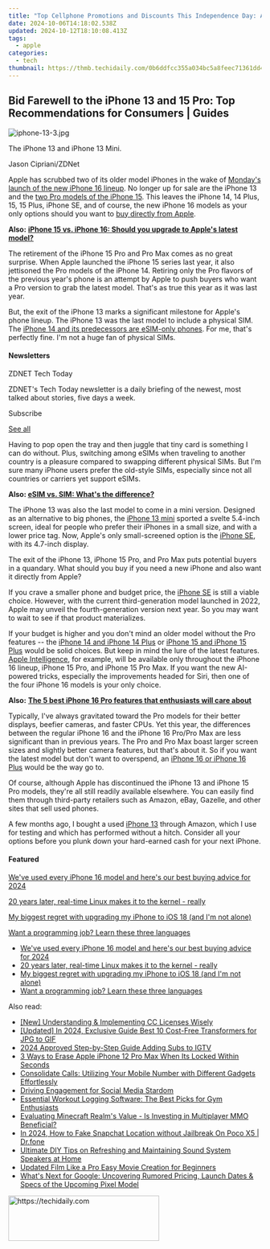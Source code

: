 ```yaml
---
title: "Top Cellphone Promotions and Discounts This Independence Day: A Guide"
date: 2024-10-06T14:18:02.538Z
updated: 2024-10-12T18:10:08.413Z
tags:
  - apple
categories:
  - tech
thumbnail: https://thmb.techidaily.com/0b6ddfcc355a034bc5a8feec71361dd4191fefb9c46706aa01bde874e33ab2b8.jpeg
---
```


## Bid Farewell to the iPhone 13 and 15 Pro: Top Recommendations for Consumers | Guides

![iphone-13-3.jpg](https://www.zdnet.com/a/img/resize/a981ac88a91c26023a17def9b22652eb539341b9/2021/10/07/3034df69-5d4b-4b2a-8a42-29b43e4fedae/iphone-13-3.jpg?auto=webp&width=1280)

The iPhone 13 and iPhone 13 Mini. 

Jason Cipriani/ZDNet

Apple has scrubbed two of its older model iPhones in the wake of [Monday's launch of the new iPhone 16 lineup](https://www.zdnet.com/article/everything-apple-announced-at-iphone-16-event-airpods-apple-watch-series-10-ai-more/). No longer up for sale are the iPhone 13 and the [two Pro models of the iPhone 15](https://www.zdnet.com/article/iphone-15-pro-review/). This leaves the iPhone 14, 14 Plus, 15, 15 Plus, iPhone SE, and of course, the new iPhone 16 models as your only options should you want to [buy directly from Apple](https://www.apple.com/iphone/).

**Also:** [**iPhone 15 vs. iPhone 16: Should you upgrade to Apple's latest model?**](https://www.zdnet.com/article/iphone-15-vs-iphone-16-should-you-upgrade-to-apples-latest-model/)

The retirement of the iPhone 15 Pro and Pro Max comes as no great surprise. When Apple launched the iPhone 15 series last year, it also jettisoned the Pro models of the iPhone 14\. Retiring only the Pro flavors of the previous year's phone is an attempt by Apple to push buyers who want a Pro version to grab the latest model. That's as true this year as it was last year.

But, the exit of the iPhone 13 marks a significant milestone for Apple's phone lineup. The iPhone 13 was the last model to include a physical SIM. The [iPhone 14 and its predecessors are eSIM-only phones](https://www.zdnet.com/article/iphone-14-drops-the-sim-card-slot-heres-what-that-means/). For me, that's perfectly fine. I'm not a huge fan of physical SIMs.

#### Newsletters

ZDNET Tech Today

ZDNET's Tech Today newsletter is a daily briefing of the newest, most talked about stories, five days a week.

 Subscribe

[See all](https://www.zdnet.com/newsletters/)

Having to pop open the tray and then juggle that tiny card is something I can do without. Plus, switching among eSIMs when traveling to another country is a pleasure compared to swapping different physical SIMs. But I'm sure many iPhone users prefer the old-style SIMs, especially since not all countries or carriers yet support eSIMs.

**Also: [eSIM vs. SIM: What's the difference?](https://www.zdnet.com/article/esim-vs-sim-whats-the-difference/)**

The iPhone 13 was also the last model to come in a mini version. Designed as an alternative to big phones, the [iPhone 13 mini](https://www.zdnet.com/article/iphone-13-mini-lives-the-case-for-buying-it-in-2022/) sported a svelte 5.4-inch screen, ideal for people who prefer their iPhones in a small size, and with a lower price tag. Now, Apple's only small-screened option is the [iPhone SE](https://www.zdnet.com/article/apple-iphone-se-2022-review/), with its 4.7-inch display.

The exit of the iPhone 13, iPhone 15 Pro, and Pro Max puts potential buyers in a quandary. What should you buy if you need a new iPhone and also want it directly from Apple?

If you crave a smaller phone and budget price, the [iPhone SE](https://apple.sjv.io/c/159047/435031/7613?&sharedid=zdnet&partnerpropertyid=1980086&u=https%3A%2F%2Fwww.apple.com%2Fshop%2Fbuy-iphone%2Fiphone-se&subId1=zd-%5F%5FCOM%5FCLICK%5FID%5F%5F-dtp) is still a viable choice. However, with the current third-generation model launched in 2022, Apple may unveil the fourth-generation version next year. So you may want to wait to see if that product materializes.

If your budget is higher and you don't mind an older model without the Pro features -- the [iPhone 14 and iPhone 14 Plus](https://apple.sjv.io/c/159047/435031/7613?&sharedid=zdnet&partnerpropertyid=1980086&u=https%3A%2F%2Fwww.apple.com%2Fshop%2Fbuy-iphone%2Fiphone-14&subId1=zd-%5F%5FCOM%5FCLICK%5FID%5F%5F-dtp) or [iPhone 15 and iPhone 15 Plus](https://apple.sjv.io/c/159047/435031/7613?&sharedid=zdnet&partnerpropertyid=1980086&u=https%3A%2F%2Fwww.apple.com%2Fshop%2Fbuy-iphone%2Fiphone-15&subId1=zd-%5F%5FCOM%5FCLICK%5FID%5F%5F-dtp) would be solid choices. But keep in mind the lure of the latest features. [Apple Intelligence](https://www.zdnet.com/article/apple-delivers-on-hardware-upgrades-but-punts-apple-intelligence-rollout/), for example, will be available only throughout the iPhone 16 lineup, iPhone 15 Pro, and iPhone 15 Pro Max. If you want the new AI-powered tricks, especially the improvements headed for Siri, then one of the four iPhone 16 models is your only choice.

**Also:** [**The 5 best iPhone 16 Pro features that enthusiasts will care about**](https://www.zdnet.com/article/the-5-best-iphone-16-pro-features-that-enthusiasts-will-care-about/)

Typically, I've always gravitated toward the Pro models for their better displays, beefier cameras, and faster CPUs. Yet this year, the differences between the regular iPhone 16 and the iPhone 16 Pro/Pro Max are less significant than in previous years. The Pro and Pro Max boast larger screen sizes and slightly better camera features, but that's about it. So if you want the latest model but don't want to overspend, an [iPhone 16 or iPhone 16 Plus](https://apple.sjv.io/c/159047/435031/7613?&sharedid=zdnet&partnerpropertyid=1980086&u=https%3A%2F%2Fwww.apple.com%2Fshop%2Fbuy-iphone%2Fiphone-16&subId1=zd-%5F%5FCOM%5FCLICK%5FID%5F%5F-dtp) would be the way go to.

Of course, although Apple has discontinued the iPhone 13 and iPhone 15 Pro models, they're all still readily available elsewhere. You can easily find them through third-party retailers such as Amazon, eBay, Gazelle, and other sites that sell used phones.

A few months ago, I bought a used [iPhone 13](https://buy.geni.us/Proxy.ashx?TSID=368250&GR%5FURL=https%3A%2F%2Fwww.amazon.com%2FApple-iPhone-13-128GB-Midnight%2Fdp%2FB09LNW3CY2%2F%3Ftag%3Dzd-buy-button-20%26ascsubtag%3D%5F%5FCOM%5FCLICK%5FID%5F%5F%7C6f8ad8a7-600a-449a-a116-ef55e24e57d0%7Cdtp&dtb=1) through Amazon, which I use for testing and which has performed without a hitch. Consider all your options before you plunk down your hard-earned cash for your next iPhone.

#### Featured

[We've used every iPhone 16 model and here's our best buying advice for 2024](https://www.zdnet.com/article/iphone-16-pro-max-buying-advice-2024/ "We've used every iPhone 16 model and here's our best buying advice for 2024")

[20 years later, real-time Linux makes it to the kernel - really](https://www.zdnet.com/article/20-years-later-real-time-linux-makes-it-to-the-kernel-really/ "20 years later, real-time Linux makes it to the kernel - really")

[My biggest regret with upgrading my iPhone to iOS 18 (and I'm not alone)](https://www.zdnet.com/article/my-biggest-regret-with-upgrading-my-iphone-to-ios-18-and-im-not-alone/ "My biggest regret with upgrading my iPhone to iOS 18 (and I'm not alone)")

[Want a programming job? Learn these three languages](https://www.zdnet.com/article/want-a-programming-job-learn-these-three-languages/ "Want a programming job? Learn these three languages")

* [We've used every iPhone 16 model and here's our best buying advice for 2024](https://www.zdnet.com/article/iphone-16-pro-max-buying-advice-2024/ "We've used every iPhone 16 model and here's our best buying advice for 2024")
* [20 years later, real-time Linux makes it to the kernel - really](https://www.zdnet.com/article/20-years-later-real-time-linux-makes-it-to-the-kernel-really/ "20 years later, real-time Linux makes it to the kernel - really")
* [My biggest regret with upgrading my iPhone to iOS 18 (and I'm not alone)](https://www.zdnet.com/article/my-biggest-regret-with-upgrading-my-iphone-to-ios-18-and-im-not-alone/ "My biggest regret with upgrading my iPhone to iOS 18 (and I'm not alone)")
* [Want a programming job? Learn these three languages](https://www.zdnet.com/article/want-a-programming-job-learn-these-three-languages/ "Want a programming job? Learn these three languages")

<ins class="adsbygoogle"
     style="display:block"
     data-ad-format="autorelaxed"
     data-ad-client="ca-pub-7571918770474297"
     data-ad-slot="1223367746"></ins>

<ins class="adsbygoogle"
     style="display:block"
     data-ad-client="ca-pub-7571918770474297"
     data-ad-slot="8358498916"
     data-ad-format="auto"
     data-full-width-responsive="true"></ins>

<span class="atpl-alsoreadstyle">Also read:</span>
<div><ul>
<li><a href="https://facebook-video-share.techidaily.com/new-understanding-and-implementing-cc-licenses-wisely/"><u>[New] Understanding & Implementing CC Licenses Wisely</u></a></li>
<li><a href="https://fox-boxes.techidaily.com/updated-in-2024-exclusive-guide-best-10-cost-free-transformers-for-jpg-to-gif/"><u>[Updated] In 2024, Exclusive Guide Best 10 Cost-Free Transformers for JPG to GIF</u></a></li>
<li><a href="https://instagram-videos.techidaily.com/2024-approved-step-by-step-guide-adding-subs-to-igtv/"><u>2024 Approved Step-by-Step Guide Adding Subs to IGTV</u></a></li>
<li><a href="https://ios-unlock.techidaily.com/3-ways-to-erase-apple-iphone-12-pro-max-when-its-locked-within-seconds-by-drfone-ios/"><u>3 Ways to Erase Apple iPhone 12 Pro Max When Its Locked Within Seconds</u></a></li>
<li><a href="https://techno-recovery.techidaily.com/consolidate-calls-utilizing-your-mobile-number-with-different-gadgets-effortlessly/"><u>Consolidate Calls: Utilizing Your Mobile Number with Different Gadgets Effortlessly</u></a></li>
<li><a href="https://facebook-video-content.techidaily.com/driving-engagement-for-social-media-stardom/"><u>Driving Engagement for Social Media Stardom</u></a></li>
<li><a href="https://techno-recovery.techidaily.com/essential-workout-logging-software-the-best-picks-for-gym-enthusiasts/"><u>Essential Workout Logging Software: The Best Picks for Gym Enthusiasts</u></a></li>
<li><a href="https://techno-recovery.techidaily.com/evaluating-minecraft-realms-value-is-investing-in-multiplayer-mmo-beneficial/"><u>Evaluating Minecraft Realm's Value - Is Investing in Multiplayer MMO Beneficial?</u></a></li>
<li><a href="https://location-social.techidaily.com/in-2024-how-to-fake-snapchat-location-without-jailbreak-on-poco-x5-drfone-by-drfone-virtual-android/"><u>In 2024, How to Fake Snapchat Location without Jailbreak On Poco X5 | Dr.fone</u></a></li>
<li><a href="https://techno-recovery.techidaily.com/ultimate-diy-tips-on-refreshing-and-maintaining-sound-system-speakers-at-home/"><u>Ultimate DIY Tips on Refreshing and Maintaining Sound System Speakers at Home</u></a></li>
<li><a href="https://ai-vdieo-software.techidaily.com/updated-film-like-a-pro-easy-movie-creation-for-beginners/"><u>Updated Film Like a Pro Easy Movie Creation for Beginners</u></a></li>
<li><a href="https://techno-recovery.techidaily.com/whats-next-for-google-uncovering-rumored-pricing-launch-dates-and-specs-of-the-upcoming-pixel-model/"><u>What's Next for Google: Uncovering Rumored Pricing, Launch Dates & Specs of the Upcoming Pixel Model</u></a></li>
</ul></div>

<!-- affiliate ads begin -->
<a href="https://aligracehair.sjv.io/c/5597632/2012401/19272" target="_top" id="2012401">
  <img src="//a.impactradius-go.com/display-ad/19272-2012401" border="0" alt="https://techidaily.com" width="300" height="90"/>
</a>
<img height="0" width="0" src="https://aligracehair.sjv.io/i/5597632/2012401/19272" style="position:absolute;visibility:hidden;" border="0" />
<!-- affiliate ads end -->

